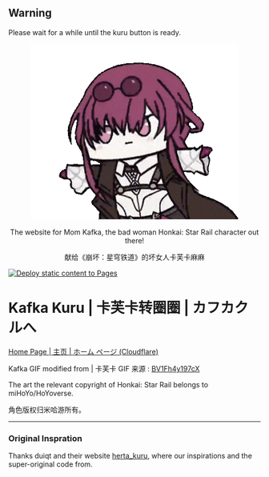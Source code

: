 ﻿## Warning
Please wait for a while until the kuru button is ready.

<div align="center"><img src="static/img/kafkaa_github.gif" style="width:82%;"></div>

<div align="center"><p>The website for Mom Kafka, the bad woman Honkai: Star Rail character out there!</p>
<p>献给《崩坏：星穹铁道》的坏女人卡芙卡麻麻</p></div>

[![Deploy static content to Pages](https://github.com/MuGeminorum/kafka_kuru/actions/workflows/deploy.yml/badge.svg?branch=main)](https://github.com/MuGeminorum/kafka_kuru/actions/workflows/deploy.yml)

# Kafka Kuru | 卡芙卡转圈圈 | カフカクルへ
[Home Page | 主页 | ホーム ページ (Cloudflare)](https://mugeminorum.github.io/kafka_kuru)

Kafka GIF modified from | 卡芙卡 GIF 来源 : [BV1Fh4y197cX](https://www.bilibili.com/video/BV1Fh4y197cX) 

The art the relevant copyright of Honkai: Star Rail belongs to miHoYo/HoYoverse.

角色版权归米哈游所有。
***

### Original Inspration

Thanks duiqt and their website [herta_kuru](https://github.com/duiqt/herta_kuru), where our inspirations and the super-original code from.
